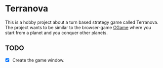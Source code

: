 # Terranova

This is a hobby project about a turn based strategy game called Terranova.
The project wants to be similar to the browser-game [OGame](https://lobby.ogame.gameforge.com/en_GB/) where you start from a planet and you conquer other planets.

## TODO

- [x] Create the game window.